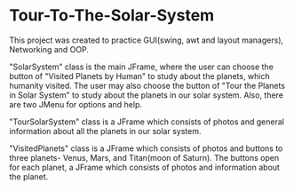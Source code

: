 # Tour-To-The-Solar-System

This project was created to practice GUI(swing, awt and layout managers), Networking and OOP.

"SolarSystem" class is the main JFrame, where the user can choose the button of "Visited Planets by Human" to study about the planets, which humanity visited. The user may also choose the button of "Tour the Planets in Solar System" to study about the planets in our solar system. Also, there are two JMenu for options and help. 

"TourSolarSystem" class is a JFrame which consists of photos and general information about all the planets in our solar system.

"VisitedPlanets" class is a JFrame which consists of photos and buttons to three planets- Venus, Mars, and Titan(moon of Saturn). The buttons open for each planet, a JFrame which consists of photos and information about the planet.
